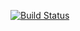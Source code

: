 [![Build
Status](https://travis-ci.org/karakays/hibernate-enum-array.svg?branch=master)](https://travis-ci.org/karakays/hibernate-enum-array?branch=master) 

